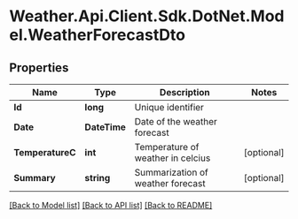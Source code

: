 # Weather.Api.Client.Sdk.DotNet.Model.WeatherForecastDto

## Properties

Name | Type | Description | Notes
------------ | ------------- | ------------- | -------------
**Id** | **long** | Unique identifier | 
**Date** | **DateTime** | Date of the weather forecast | 
**TemperatureC** | **int** | Temperature of weather in celcius | [optional] 
**Summary** | **string** | Summarization of weather forecast | [optional] 

[[Back to Model list]](../README.md#documentation-for-models) [[Back to API list]](../README.md#documentation-for-api-endpoints) [[Back to README]](../README.md)

